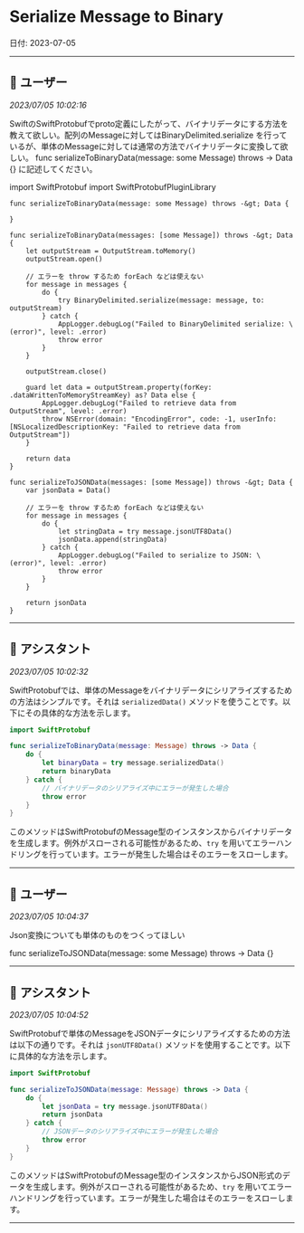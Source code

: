 # Serialize Message to Binary

日付: 2023-07-05

---

## 👤 ユーザー
*2023/07/05 10:02:16*

SwiftのSwiftProtobufでproto定義にしたがって、バイナリデータにする方法を教えて欲しい。配列のMessageに対してはBinaryDelimited.serialize を行っているが、単体のMessageに対しては通常の方法でバイナリデータに変換して欲しい。
 func serializeToBinaryData(message: some Message) throws -&gt; Data {} に記述してください。


import SwiftProtobuf
import SwiftProtobufPluginLibrary

    func serializeToBinaryData(message: some Message) throws -&gt; Data {
        
    }

    func serializeToBinaryData(messages: [some Message]) throws -&gt; Data {
        let outputStream = OutputStream.toMemory()
        outputStream.open()

        // エラーを throw するため forEach などは使えない
        for message in messages {
            do {
                try BinaryDelimited.serialize(message: message, to: outputStream)
            } catch {
                AppLogger.debugLog("Failed to BinaryDelimited serialize: \(error)", level: .error)
                throw error
            }
        }

        outputStream.close()

        guard let data = outputStream.property(forKey: .dataWrittenToMemoryStreamKey) as? Data else {
            AppLogger.debugLog("Failed to retrieve data from OutputStream", level: .error)
            throw NSError(domain: "EncodingError", code: -1, userInfo: [NSLocalizedDescriptionKey: "Failed to retrieve data from OutputStream"])
        }

        return data
    }

    func serializeToJSONData(messages: [some Message]) throws -&gt; Data {
        var jsonData = Data()

        // エラーを throw するため forEach などは使えない
        for message in messages {
            do {
                let stringData = try message.jsonUTF8Data()
                jsonData.append(stringData)
            } catch {
                AppLogger.debugLog("Failed to serialize to JSON: \(error)", level: .error)
                throw error
            }
        }

        return jsonData
    }

---

## 🤖 アシスタント
*2023/07/05 10:02:32*

SwiftProtobufでは、単体のMessageをバイナリデータにシリアライズするための方法はシンプルです。それは `serializedData()` メソッドを使うことです。以下にその具体的な方法を示します。

```swift
import SwiftProtobuf

func serializeToBinaryData(message: Message) throws -> Data {
    do {
        let binaryData = try message.serializedData()
        return binaryData
    } catch {
        // バイナリデータのシリアライズ中にエラーが発生した場合
        throw error
    }
}
```

このメソッドはSwiftProtobufのMessage型のインスタンスからバイナリデータを生成します。例外がスローされる可能性があるため、`try` を用いてエラーハンドリングを行っています。エラーが発生した場合はそのエラーをスローします。

---

## 👤 ユーザー
*2023/07/05 10:04:37*

Json変換についても単体のものをつくってほしい

func serializeToJSONData(message: some Message) throws -&gt; Data {}

---

## 🤖 アシスタント
*2023/07/05 10:04:52*

SwiftProtobufで単体のMessageをJSONデータにシリアライズするための方法は以下の通りです。それは `jsonUTF8Data()` メソッドを使用することです。以下に具体的な方法を示します。

```swift
import SwiftProtobuf

func serializeToJSONData(message: Message) throws -> Data {
    do {
        let jsonData = try message.jsonUTF8Data()
        return jsonData
    } catch {
        // JSONデータのシリアライズ中にエラーが発生した場合
        throw error
    }
}
```

このメソッドはSwiftProtobufのMessage型のインスタンスからJSON形式のデータを生成します。例外がスローされる可能性があるため、`try` を用いてエラーハンドリングを行っています。エラーが発生した場合はそのエラーをスローします。

---
